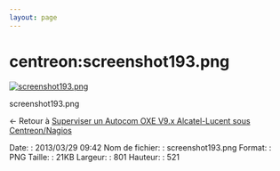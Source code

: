 ```yaml
---
layout: page
---
```


centreon:screenshot193.png
==========================

[![screenshot193.png](..//assets/media/centreon/screenshot193.png@cache=&w=801&h=521 "screenshot193.png")](..//assets/media/centreon/screenshot193.png@cache= "Afficher le fichier original")

screenshot193.png

← Retour à [Superviser un Autocom OXE V9.x Alcatel-Lucent sous
Centreon/Nagios](../../centreon/superviser-oxe-alcatel.html "centreon:superviser-oxe-alcatel")

Date:
:   2013/03/29 09:42
Nom de fichier:
:   screenshot193.png
Format:
:   PNG
Taille:
:   21KB
Largeur:
:   801
Hauteur:
:   521

